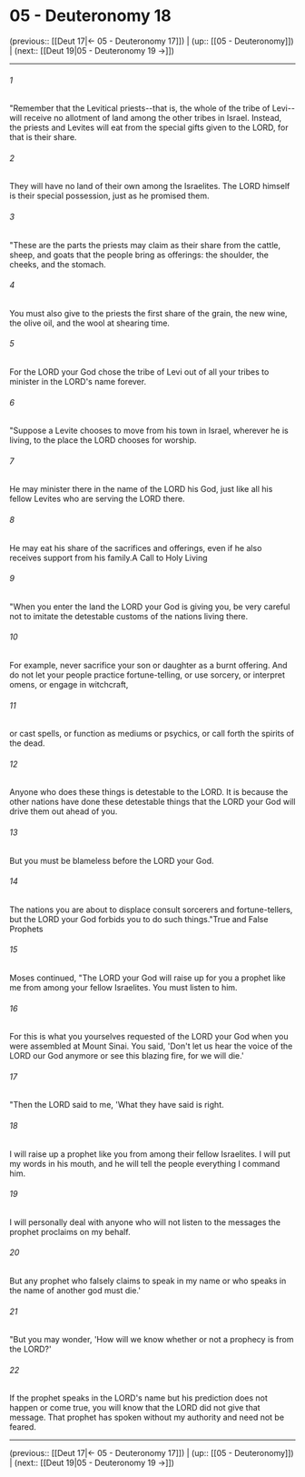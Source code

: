 # 05 - Deuteronomy 18

(previous:: [[Deut 17|← 05 - Deuteronomy 17]]) | (up:: [[05 - Deuteronomy]]) | (next:: [[Deut 19|05 - Deuteronomy 19 →]])

***


###### 1 
"Remember that the Levitical priests--that is, the whole of the tribe of Levi--will receive no allotment of land among the other tribes in Israel. Instead, the priests and Levites will eat from the special gifts given to the LORD, for that is their share. 

###### 2 
They will have no land of their own among the Israelites. The LORD himself is their special possession, just as he promised them. 

###### 3 
"These are the parts the priests may claim as their share from the cattle, sheep, and goats that the people bring as offerings: the shoulder, the cheeks, and the stomach. 

###### 4 
You must also give to the priests the first share of the grain, the new wine, the olive oil, and the wool at shearing time. 

###### 5 
For the LORD your God chose the tribe of Levi out of all your tribes to minister in the LORD's name forever. 

###### 6 
"Suppose a Levite chooses to move from his town in Israel, wherever he is living, to the place the LORD chooses for worship. 

###### 7 
He may minister there in the name of the LORD his God, just like all his fellow Levites who are serving the LORD there. 

###### 8 
He may eat his share of the sacrifices and offerings, even if he also receives support from his family.A Call to Holy Living 

###### 9 
"When you enter the land the LORD your God is giving you, be very careful not to imitate the detestable customs of the nations living there. 

###### 10 
For example, never sacrifice your son or daughter as a burnt offering. And do not let your people practice fortune-telling, or use sorcery, or interpret omens, or engage in witchcraft, 

###### 11 
or cast spells, or function as mediums or psychics, or call forth the spirits of the dead. 

###### 12 
Anyone who does these things is detestable to the LORD. It is because the other nations have done these detestable things that the LORD your God will drive them out ahead of you. 

###### 13 
But you must be blameless before the LORD your God. 

###### 14 
The nations you are about to displace consult sorcerers and fortune-tellers, but the LORD your God forbids you to do such things."True and False Prophets 

###### 15 
Moses continued, "The LORD your God will raise up for you a prophet like me from among your fellow Israelites. You must listen to him. 

###### 16 
For this is what you yourselves requested of the LORD your God when you were assembled at Mount Sinai. You said, 'Don't let us hear the voice of the LORD our God anymore or see this blazing fire, for we will die.' 

###### 17 
"Then the LORD said to me, 'What they have said is right. 

###### 18 
I will raise up a prophet like you from among their fellow Israelites. I will put my words in his mouth, and he will tell the people everything I command him. 

###### 19 
I will personally deal with anyone who will not listen to the messages the prophet proclaims on my behalf. 

###### 20 
But any prophet who falsely claims to speak in my name or who speaks in the name of another god must die.' 

###### 21 
"But you may wonder, 'How will we know whether or not a prophecy is from the LORD?' 

###### 22 
If the prophet speaks in the LORD's name but his prediction does not happen or come true, you will know that the LORD did not give that message. That prophet has spoken without my authority and need not be feared.

***

(previous:: [[Deut 17|← 05 - Deuteronomy 17]]) | (up:: [[05 - Deuteronomy]]) | (next:: [[Deut 19|05 - Deuteronomy 19 →]])
